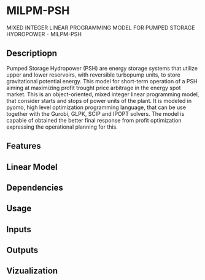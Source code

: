 # MILPM-PSH
MIXED INTEGER LINEAR PROGRAMMING MODEL FOR PUMPED STORAGE HYDROPOWER - MILPM-PSH

## Descriptiopn
Pumped Storage Hydropower (PSH) are energy storage systems that utilize upper and lower reservoirs, with reversible turbopump units, to store gravitational potential energy. This model for
short-term operation of a PSH aiming at maximizing profit trought price arbitrage in the energy spot market. 
This is an object-oriented, mixed integer linear programming model, that consider starts and stops of power units of the plant.  It is modeled in pyomo, high level optimization programming
language, that can be use together with the Gurobi, GLPK, SCIP and IPOPT solvers. The model is capable of obtained the better final response from profit optimization expressing the
operational planning for this.

## Features

## Linear Model

## Dependencies

## Usage

## Inputs

## Outputs

## Vizualization
